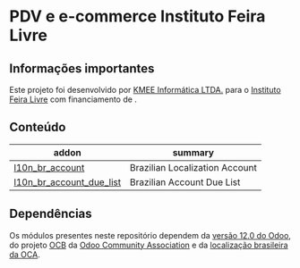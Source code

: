 # PDV e e-commerce Instituto Feira Livre

## Informações importantes

Este projeto foi desenvolvido por [KMEE Informática LTDA.](https://www.kmee.com.br/) para o [Instituto Feira Livre](https://ifl.kmee.com.br/) com financiamento de .

## Conteúdo

addon | summary
--- | --- 
[l10n_br_account](l10n_br_account/) | Brazilian Localization Account
[l10n_br_account_due_list](l10n_br_account_due_list/) | Brazilian Account Due List

## Dependências

Os módulos presentes neste repositório dependem da [versão 12.0 do Odoo](https://github.com/odoo/odoo/tree/12.0), do projeto [OCB](https://github.com/OCA/OCB/tree/12.0) da [Odoo Community Association](https://github.com/OCA) e da [localização brasileira da OCA](https://github.com/OCA/l10n-brazil/tree/12.0).
